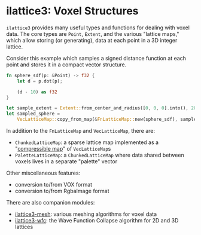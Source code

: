 # ilattice3: Voxel Structures

`ilattice3` provides many useful types and functions for dealing with voxel
data. The core types are `Point`, `Extent`, and the various "lattice maps,"
which allow storing (or generating), data at each point in a 3D integer lattice.

Consider this example which samples a signed distance function at each point
and stores it in a compact vector structure.

```rust
fn sphere_sdf(p: &Point) -> f32 {
    let d = p.dot(p);

    (d - 10) as f32
}

let sample_extent = Extent::from_center_and_radius([0, 0, 0].into(), 20);
let sampled_sphere =
    VecLatticeMap::copy_from_map(&FnLatticeMap::new(sphere_sdf), sample_extent);
```

In addition to the `FnLatticeMap` and `VecLatticeMap`, there are:
* `ChunkedLatticeMap`: a sparse lattice map implemented as a "[compressible map](https://github.com/bonsairobo/compressible-map)" of `VecLatticeMap`s
* `PaletteLatticeMap`: a `ChunkedLatticeMap` where data shared between voxels lives in a separate "palette" vector

Other miscellaneous features:
* conversion to/from VOX format
* conversion to/from RgbaImage format

There are also companion modules:
* [ilattice3-mesh](https://github.com/bonsairobo/ilattice3-mesh): various meshing algorithms for voxel data
* [ilattice3-wfc](https://github.com/bonsairobo/ilattice3-wfc): the Wave Function Collapse algorithm for 2D and 3D lattices
